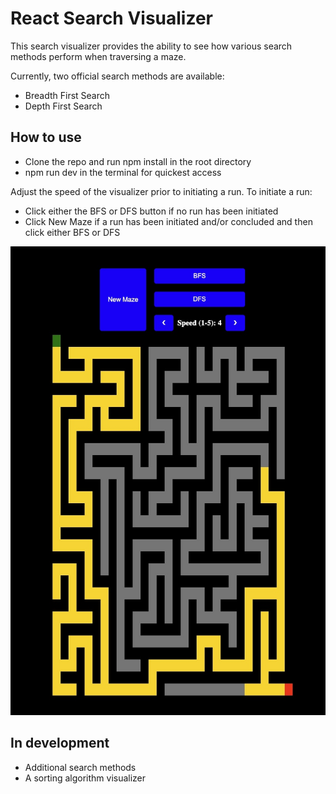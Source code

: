 # React Search Visualizer

This search visualizer provides the ability to see how various search methods perform when traversing a maze.

Currently, two official search methods are available:

- Breadth First Search
- Depth First Search

## How to use

- Clone the repo and run npm install in the root directory
- npm run dev in the terminal for quickest access

Adjust the speed of the visualizer prior to initiating a run. To initiate a run:

- Click either the BFS or DFS button if no run has been initiated
- Click New Maze if a run has been initiated and/or concluded and then click either BFS or DFS

![Alt text](src/assets/finished-search.jpeg 'A Finished Search')

## In development

- Additional search methods
- A sorting algorithm visualizer
